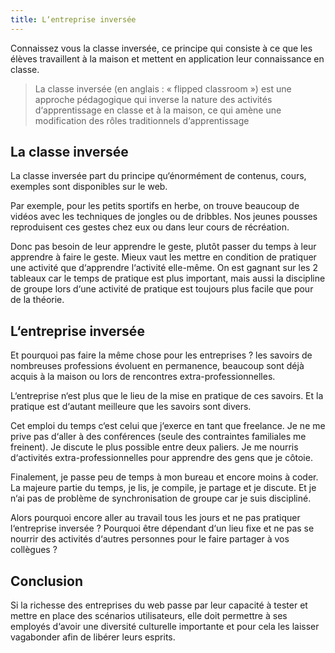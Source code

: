 ```yaml
---
title: L‘entreprise inversée
---
```


Connaissez vous la classe inversée, ce principe qui consiste à ce que les élèves travaillent à la maison et mettent en application leur connaissance en classe.

> La classe inversée (en anglais : « flipped classroom ») est une approche pédagogique qui inverse la nature des activités d‘apprentissage en classe et à la maison, ce qui amène une modification des rôles traditionnels d‘apprentissage

## La classe inversée

La classe inversée part du principe qu‘énormément de contenus, cours, exemples sont disponibles sur le web. 

Par exemple, pour les petits sportifs en herbe, on trouve beaucoup de vidéos avec les techniques de jongles ou de dribbles. Nos jeunes pousses reproduisent ces gestes chez eux ou dans leur cours de récréation.

Donc pas besoin de leur apprendre le geste, plutôt passer du temps à leur apprendre à faire le geste. Mieux vaut les mettre en condition de pratiquer une activité que d‘apprendre l‘activité elle-même. On est gagnant sur les 2 tableaux car le temps de pratique est plus important, mais aussi la discipline de groupe lors d‘une activité de pratique est toujours plus facile que pour de la théorie.

## L‘entreprise inversée

Et pourquoi pas faire la même chose pour les entreprises ? les savoirs de nombreuses professions évoluent en permanence, beaucoup sont déjà acquis à la maison ou lors de rencontres extra-professionnelles.

L‘entreprise n‘est plus que le lieu de la mise en pratique de ces savoirs. Et la pratique est d‘autant meilleure que les savoirs sont divers.

Cet emploi du temps c‘est celui que j‘exerce en tant que freelance. Je ne me prive pas d‘aller à des conférences (seule des contraintes familiales me freinent). Je discute le plus possible entre deux paliers. Je me nourris d‘activités extra-professionnelles pour apprendre des gens que je côtoie.

Finalement, je passe peu de temps à mon bureau et encore moins à coder. La majeure partie du temps, je lis, je compile, je partage et je discute. Et je n‘ai pas de problème de synchronisation de groupe car je suis discipliné.

Alors pourquoi encore aller au travail tous les jours et ne pas pratiquer l‘entreprise inversée ? Pourquoi être dépendant d‘un lieu fixe et ne pas se nourrir des activités d‘autres personnes pour le faire partager à vos collègues ?

## Conclusion

Si la richesse des entreprises du web passe par leur capacité à tester et mettre en place des scénarios utilisateurs, elle doit permettre à ses employés d‘avoir une diversité culturelle importante et pour cela les laisser vagabonder afin de libérer leurs esprits.
